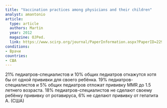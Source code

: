 ```yaml
---
title: "Vaccination practices among physicians and their children"
analyst: amantonio
article:
  type: article
  authors: Martin
  year: 2012
  magazine: OJPed.
  link: https://www.scirp.org/journal/PaperInformation.aspx?PaperID=22932
conditions:
- Врачи
countries:
- США
---
```


21% педиатров-специалистов и 10% общих педиатров откажутся хотя бы от одной прививки для своего ребёнка.
19% педиатров-специалистов и 5% общих педиатров отложат прививку MMR до 1.5 летнего возраста.
18% педиатров-специалистов не сделают своему ребёнку прививку от ротавируса, 6% не сделают прививку от гепатита А. (США)
